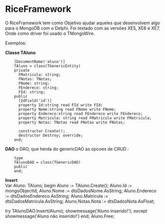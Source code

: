 # RiceFramework

O RiceFramework tem como Objetivo ajudar aqueles que desenvolvem algo para o MongoDB com o Delphi. Foi testado com as versões XE5, XE6 e XE7.
Onde como driver foi usado o TMongoWire.

Exemplos:

**Classe TAluno**

        [DocumentName('aluno')]
        TAluno = class(TGenericEntity)
        private
          FMatricula: string;
          FNotas: TNotas;
          FNome: string;
          FEndereco: string;
          FId: string;
        public
          [IdField('id')]
          property Id:string read FId write FId;
          property Nome:string read FNome write FNome;
          property Endereco:string read FEndereco write FEndereco;
          property Matricula: string read FMatricula write FMatricula;
          property Notas: TNotas read FNotas write FNotas;
      
          constructor Create();
          destructor Destroy; override;
        end;

 **DAO** 
        o DAO, que herda do genericDAO as opcoes de CRUD :
        
        type
        TAlunoDAO = class(TGenericDAO)
        public
        end;
  
  
**Insert**  
Var
  Aluno: TAluno;
begin
  Aluno := TAluno.Create();
  Aluno.Id := mongoObjectId;
  Aluno.Nome := dtsDadosNome.AsString;
  Aluno.Endereco := dtsDadosEndereco.AsString;
  Aluno.Matricula := dtsDadosMatricula.AsString;
  Aluno.Notas.Nota := dtsDadosNota.AsFloat;

  try
    TAlunoDAO.Insert<TAluno>(Aluno);
    showmessage('Aluno inserido!');
  except
    showmessage('Aluno não inserido!')
  end;
  Aluno.Free;
